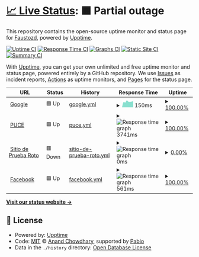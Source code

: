 # [📈 Live Status](https://Faustozd.github.io/Taller2GHA1): <!--live status--> **🟧 Partial outage**

This repository contains the open-source uptime monitor and status page for [Faustozd](https://Faustozd.github.io/Taller2GHA1), powered by [Upptime](https://github.com/upptime/upptime).

[![Uptime CI](https://github.com/Faustozd/Taller2GHA1/workflows/Uptime%20CI/badge.svg)](https://github.com/Faustozd/Taller2GHA1/actions?query=workflow%3A%22Uptime+CI%22)
[![Response Time CI](https://github.com/Faustozd/Taller2GHA1/workflows/Response%20Time%20CI/badge.svg)](https://github.com/Faustozd/Taller2GHA1/actions?query=workflow%3A%22Response+Time+CI%22)
[![Graphs CI](https://github.com/Faustozd/Taller2GHA1/workflows/Graphs%20CI/badge.svg)](https://github.com/Faustozd/Taller2GHA1/actions?query=workflow%3A%22Graphs+CI%22)
[![Static Site CI](https://github.com/Faustozd/Taller2GHA1/workflows/Static%20Site%20CI/badge.svg)](https://github.com/Faustozd/Taller2GHA1/actions?query=workflow%3A%22Static+Site+CI%22)
[![Summary CI](https://github.com/Faustozd/Taller2GHA1/workflows/Summary%20CI/badge.svg)](https://github.com/Faustozd/Taller2GHA1/actions?query=workflow%3A%22Summary+CI%22)

With [Upptime](https://upptime.js.org), you can get your own unlimited and free uptime monitor and status page, powered entirely by a GitHub repository. We use [Issues](https://github.com/Faustozd/Taller2GHA1/issues) as incident reports, [Actions](https://github.com/Faustozd/Taller2GHA1/actions) as uptime monitors, and [Pages](https://Faustozd.github.io/Taller2GHA1) for the status page.

<!--start: status pages-->
<!-- This summary is generated by Upptime (https://github.com/upptime/upptime) -->
<!-- Do not edit this manually, your changes will be overwritten -->
<!-- prettier-ignore -->
| URL | Status | History | Response Time | Uptime |
| --- | ------ | ------- | ------------- | ------ |
| <img alt="" src="https://icons.duckduckgo.com/ip3/www.google.com.ico" height="13"> [Google](https://www.google.com) | 🟩 Up | [google.yml](https://github.com/Faustozd/Taller2GHA2/commits/HEAD/history/google.yml) | <details><summary><img alt="Response time graph" src="./graphs/google/response-time-week.png" height="20"> 150ms</summary><br><a href="https://Faustozd.github.io/Taller2GHA1/history/google"><img alt="Response time 150" src="https://img.shields.io/endpoint?url=https%3A%2F%2Fraw.githubusercontent.com%2FFaustozd%2FTaller2GHA2%2FHEAD%2Fapi%2Fgoogle%2Fresponse-time.json"></a><br><a href="https://Faustozd.github.io/Taller2GHA1/history/google"><img alt="24-hour response time 84" src="https://img.shields.io/endpoint?url=https%3A%2F%2Fraw.githubusercontent.com%2FFaustozd%2FTaller2GHA2%2FHEAD%2Fapi%2Fgoogle%2Fresponse-time-day.json"></a><br><a href="https://Faustozd.github.io/Taller2GHA1/history/google"><img alt="7-day response time 150" src="https://img.shields.io/endpoint?url=https%3A%2F%2Fraw.githubusercontent.com%2FFaustozd%2FTaller2GHA2%2FHEAD%2Fapi%2Fgoogle%2Fresponse-time-week.json"></a><br><a href="https://Faustozd.github.io/Taller2GHA1/history/google"><img alt="30-day response time 150" src="https://img.shields.io/endpoint?url=https%3A%2F%2Fraw.githubusercontent.com%2FFaustozd%2FTaller2GHA2%2FHEAD%2Fapi%2Fgoogle%2Fresponse-time-month.json"></a><br><a href="https://Faustozd.github.io/Taller2GHA1/history/google"><img alt="1-year response time 150" src="https://img.shields.io/endpoint?url=https%3A%2F%2Fraw.githubusercontent.com%2FFaustozd%2FTaller2GHA2%2FHEAD%2Fapi%2Fgoogle%2Fresponse-time-year.json"></a></details> | <details><summary><a href="https://Faustozd.github.io/Taller2GHA1/history/google">100.00%</a></summary><a href="https://Faustozd.github.io/Taller2GHA1/history/google"><img alt="All-time uptime 100.00%" src="https://img.shields.io/endpoint?url=https%3A%2F%2Fraw.githubusercontent.com%2FFaustozd%2FTaller2GHA2%2FHEAD%2Fapi%2Fgoogle%2Fuptime.json"></a><br><a href="https://Faustozd.github.io/Taller2GHA1/history/google"><img alt="24-hour uptime 100.00%" src="https://img.shields.io/endpoint?url=https%3A%2F%2Fraw.githubusercontent.com%2FFaustozd%2FTaller2GHA2%2FHEAD%2Fapi%2Fgoogle%2Fuptime-day.json"></a><br><a href="https://Faustozd.github.io/Taller2GHA1/history/google"><img alt="7-day uptime 100.00%" src="https://img.shields.io/endpoint?url=https%3A%2F%2Fraw.githubusercontent.com%2FFaustozd%2FTaller2GHA2%2FHEAD%2Fapi%2Fgoogle%2Fuptime-week.json"></a><br><a href="https://Faustozd.github.io/Taller2GHA1/history/google"><img alt="30-day uptime 100.00%" src="https://img.shields.io/endpoint?url=https%3A%2F%2Fraw.githubusercontent.com%2FFaustozd%2FTaller2GHA2%2FHEAD%2Fapi%2Fgoogle%2Fuptime-month.json"></a><br><a href="https://Faustozd.github.io/Taller2GHA1/history/google"><img alt="1-year uptime 100.00%" src="https://img.shields.io/endpoint?url=https%3A%2F%2Fraw.githubusercontent.com%2FFaustozd%2FTaller2GHA2%2FHEAD%2Fapi%2Fgoogle%2Fuptime-year.json"></a></details>
| <img alt="" src="https://icons.duckduckgo.com/ip3/www.puce.edu.ec.ico" height="13"> [PUCE](https://www.puce.edu.ec) | 🟩 Up | [puce.yml](https://github.com/Faustozd/Taller2GHA2/commits/HEAD/history/puce.yml) | <details><summary><img alt="Response time graph" src="./graphs/puce/response-time-week.png" height="20"> 3741ms</summary><br><a href="https://Faustozd.github.io/Taller2GHA1/history/puce"><img alt="Response time 3741" src="https://img.shields.io/endpoint?url=https%3A%2F%2Fraw.githubusercontent.com%2FFaustozd%2FTaller2GHA2%2FHEAD%2Fapi%2Fpuce%2Fresponse-time.json"></a><br><a href="https://Faustozd.github.io/Taller2GHA1/history/puce"><img alt="24-hour response time 3999" src="https://img.shields.io/endpoint?url=https%3A%2F%2Fraw.githubusercontent.com%2FFaustozd%2FTaller2GHA2%2FHEAD%2Fapi%2Fpuce%2Fresponse-time-day.json"></a><br><a href="https://Faustozd.github.io/Taller2GHA1/history/puce"><img alt="7-day response time 3741" src="https://img.shields.io/endpoint?url=https%3A%2F%2Fraw.githubusercontent.com%2FFaustozd%2FTaller2GHA2%2FHEAD%2Fapi%2Fpuce%2Fresponse-time-week.json"></a><br><a href="https://Faustozd.github.io/Taller2GHA1/history/puce"><img alt="30-day response time 3741" src="https://img.shields.io/endpoint?url=https%3A%2F%2Fraw.githubusercontent.com%2FFaustozd%2FTaller2GHA2%2FHEAD%2Fapi%2Fpuce%2Fresponse-time-month.json"></a><br><a href="https://Faustozd.github.io/Taller2GHA1/history/puce"><img alt="1-year response time 3741" src="https://img.shields.io/endpoint?url=https%3A%2F%2Fraw.githubusercontent.com%2FFaustozd%2FTaller2GHA2%2FHEAD%2Fapi%2Fpuce%2Fresponse-time-year.json"></a></details> | <details><summary><a href="https://Faustozd.github.io/Taller2GHA1/history/puce">100.00%</a></summary><a href="https://Faustozd.github.io/Taller2GHA1/history/puce"><img alt="All-time uptime 100.00%" src="https://img.shields.io/endpoint?url=https%3A%2F%2Fraw.githubusercontent.com%2FFaustozd%2FTaller2GHA2%2FHEAD%2Fapi%2Fpuce%2Fuptime.json"></a><br><a href="https://Faustozd.github.io/Taller2GHA1/history/puce"><img alt="24-hour uptime 100.00%" src="https://img.shields.io/endpoint?url=https%3A%2F%2Fraw.githubusercontent.com%2FFaustozd%2FTaller2GHA2%2FHEAD%2Fapi%2Fpuce%2Fuptime-day.json"></a><br><a href="https://Faustozd.github.io/Taller2GHA1/history/puce"><img alt="7-day uptime 100.00%" src="https://img.shields.io/endpoint?url=https%3A%2F%2Fraw.githubusercontent.com%2FFaustozd%2FTaller2GHA2%2FHEAD%2Fapi%2Fpuce%2Fuptime-week.json"></a><br><a href="https://Faustozd.github.io/Taller2GHA1/history/puce"><img alt="30-day uptime 100.00%" src="https://img.shields.io/endpoint?url=https%3A%2F%2Fraw.githubusercontent.com%2FFaustozd%2FTaller2GHA2%2FHEAD%2Fapi%2Fpuce%2Fuptime-month.json"></a><br><a href="https://Faustozd.github.io/Taller2GHA1/history/puce"><img alt="1-year uptime 100.00%" src="https://img.shields.io/endpoint?url=https%3A%2F%2Fraw.githubusercontent.com%2FFaustozd%2FTaller2GHA2%2FHEAD%2Fapi%2Fpuce%2Fuptime-year.json"></a></details>
| <img alt="" src="https://icons.duckduckgo.com/ip3/sitio-que-no-existe.abc.ico" height="13"> [Sitio de Prueba Roto](https://sitio-que-no-existe.abc) | 🟥 Down | [sitio-de-prueba-roto.yml](https://github.com/Faustozd/Taller2GHA2/commits/HEAD/history/sitio-de-prueba-roto.yml) | <details><summary><img alt="Response time graph" src="./graphs/sitio-de-prueba-roto/response-time-week.png" height="20"> 0ms</summary><br><a href="https://Faustozd.github.io/Taller2GHA1/history/sitio-de-prueba-roto"><img alt="Response time 0" src="https://img.shields.io/endpoint?url=https%3A%2F%2Fraw.githubusercontent.com%2FFaustozd%2FTaller2GHA2%2FHEAD%2Fapi%2Fsitio-de-prueba-roto%2Fresponse-time.json"></a><br><a href="https://Faustozd.github.io/Taller2GHA1/history/sitio-de-prueba-roto"><img alt="24-hour response time 0" src="https://img.shields.io/endpoint?url=https%3A%2F%2Fraw.githubusercontent.com%2FFaustozd%2FTaller2GHA2%2FHEAD%2Fapi%2Fsitio-de-prueba-roto%2Fresponse-time-day.json"></a><br><a href="https://Faustozd.github.io/Taller2GHA1/history/sitio-de-prueba-roto"><img alt="7-day response time 0" src="https://img.shields.io/endpoint?url=https%3A%2F%2Fraw.githubusercontent.com%2FFaustozd%2FTaller2GHA2%2FHEAD%2Fapi%2Fsitio-de-prueba-roto%2Fresponse-time-week.json"></a><br><a href="https://Faustozd.github.io/Taller2GHA1/history/sitio-de-prueba-roto"><img alt="30-day response time 0" src="https://img.shields.io/endpoint?url=https%3A%2F%2Fraw.githubusercontent.com%2FFaustozd%2FTaller2GHA2%2FHEAD%2Fapi%2Fsitio-de-prueba-roto%2Fresponse-time-month.json"></a><br><a href="https://Faustozd.github.io/Taller2GHA1/history/sitio-de-prueba-roto"><img alt="1-year response time 0" src="https://img.shields.io/endpoint?url=https%3A%2F%2Fraw.githubusercontent.com%2FFaustozd%2FTaller2GHA2%2FHEAD%2Fapi%2Fsitio-de-prueba-roto%2Fresponse-time-year.json"></a></details> | <details><summary><a href="https://Faustozd.github.io/Taller2GHA1/history/sitio-de-prueba-roto">0.00%</a></summary><a href="https://Faustozd.github.io/Taller2GHA1/history/sitio-de-prueba-roto"><img alt="All-time uptime 0.00%" src="https://img.shields.io/endpoint?url=https%3A%2F%2Fraw.githubusercontent.com%2FFaustozd%2FTaller2GHA2%2FHEAD%2Fapi%2Fsitio-de-prueba-roto%2Fuptime.json"></a><br><a href="https://Faustozd.github.io/Taller2GHA1/history/sitio-de-prueba-roto"><img alt="24-hour uptime 0.00%" src="https://img.shields.io/endpoint?url=https%3A%2F%2Fraw.githubusercontent.com%2FFaustozd%2FTaller2GHA2%2FHEAD%2Fapi%2Fsitio-de-prueba-roto%2Fuptime-day.json"></a><br><a href="https://Faustozd.github.io/Taller2GHA1/history/sitio-de-prueba-roto"><img alt="7-day uptime 0.00%" src="https://img.shields.io/endpoint?url=https%3A%2F%2Fraw.githubusercontent.com%2FFaustozd%2FTaller2GHA2%2FHEAD%2Fapi%2Fsitio-de-prueba-roto%2Fuptime-week.json"></a><br><a href="https://Faustozd.github.io/Taller2GHA1/history/sitio-de-prueba-roto"><img alt="30-day uptime 0.00%" src="https://img.shields.io/endpoint?url=https%3A%2F%2Fraw.githubusercontent.com%2FFaustozd%2FTaller2GHA2%2FHEAD%2Fapi%2Fsitio-de-prueba-roto%2Fuptime-month.json"></a><br><a href="https://Faustozd.github.io/Taller2GHA1/history/sitio-de-prueba-roto"><img alt="1-year uptime 0.00%" src="https://img.shields.io/endpoint?url=https%3A%2F%2Fraw.githubusercontent.com%2FFaustozd%2FTaller2GHA2%2FHEAD%2Fapi%2Fsitio-de-prueba-roto%2Fuptime-year.json"></a></details>
| <img alt="" src="https://icons.duckduckgo.com/ip3/facebook.com.ico" height="13"> [Facebook](https://facebook.com) | 🟩 Up | [facebook.yml](https://github.com/Faustozd/Taller2GHA2/commits/HEAD/history/facebook.yml) | <details><summary><img alt="Response time graph" src="./graphs/facebook/response-time-week.png" height="20"> 561ms</summary><br><a href="https://Faustozd.github.io/Taller2GHA1/history/facebook"><img alt="Response time 561" src="https://img.shields.io/endpoint?url=https%3A%2F%2Fraw.githubusercontent.com%2FFaustozd%2FTaller2GHA2%2FHEAD%2Fapi%2Ffacebook%2Fresponse-time.json"></a><br><a href="https://Faustozd.github.io/Taller2GHA1/history/facebook"><img alt="24-hour response time 557" src="https://img.shields.io/endpoint?url=https%3A%2F%2Fraw.githubusercontent.com%2FFaustozd%2FTaller2GHA2%2FHEAD%2Fapi%2Ffacebook%2Fresponse-time-day.json"></a><br><a href="https://Faustozd.github.io/Taller2GHA1/history/facebook"><img alt="7-day response time 561" src="https://img.shields.io/endpoint?url=https%3A%2F%2Fraw.githubusercontent.com%2FFaustozd%2FTaller2GHA2%2FHEAD%2Fapi%2Ffacebook%2Fresponse-time-week.json"></a><br><a href="https://Faustozd.github.io/Taller2GHA1/history/facebook"><img alt="30-day response time 561" src="https://img.shields.io/endpoint?url=https%3A%2F%2Fraw.githubusercontent.com%2FFaustozd%2FTaller2GHA2%2FHEAD%2Fapi%2Ffacebook%2Fresponse-time-month.json"></a><br><a href="https://Faustozd.github.io/Taller2GHA1/history/facebook"><img alt="1-year response time 561" src="https://img.shields.io/endpoint?url=https%3A%2F%2Fraw.githubusercontent.com%2FFaustozd%2FTaller2GHA2%2FHEAD%2Fapi%2Ffacebook%2Fresponse-time-year.json"></a></details> | <details><summary><a href="https://Faustozd.github.io/Taller2GHA1/history/facebook">100.00%</a></summary><a href="https://Faustozd.github.io/Taller2GHA1/history/facebook"><img alt="All-time uptime 100.00%" src="https://img.shields.io/endpoint?url=https%3A%2F%2Fraw.githubusercontent.com%2FFaustozd%2FTaller2GHA2%2FHEAD%2Fapi%2Ffacebook%2Fuptime.json"></a><br><a href="https://Faustozd.github.io/Taller2GHA1/history/facebook"><img alt="24-hour uptime 100.00%" src="https://img.shields.io/endpoint?url=https%3A%2F%2Fraw.githubusercontent.com%2FFaustozd%2FTaller2GHA2%2FHEAD%2Fapi%2Ffacebook%2Fuptime-day.json"></a><br><a href="https://Faustozd.github.io/Taller2GHA1/history/facebook"><img alt="7-day uptime 100.00%" src="https://img.shields.io/endpoint?url=https%3A%2F%2Fraw.githubusercontent.com%2FFaustozd%2FTaller2GHA2%2FHEAD%2Fapi%2Ffacebook%2Fuptime-week.json"></a><br><a href="https://Faustozd.github.io/Taller2GHA1/history/facebook"><img alt="30-day uptime 100.00%" src="https://img.shields.io/endpoint?url=https%3A%2F%2Fraw.githubusercontent.com%2FFaustozd%2FTaller2GHA2%2FHEAD%2Fapi%2Ffacebook%2Fuptime-month.json"></a><br><a href="https://Faustozd.github.io/Taller2GHA1/history/facebook"><img alt="1-year uptime 100.00%" src="https://img.shields.io/endpoint?url=https%3A%2F%2Fraw.githubusercontent.com%2FFaustozd%2FTaller2GHA2%2FHEAD%2Fapi%2Ffacebook%2Fuptime-year.json"></a></details>

<!--end: status pages-->

[**Visit our status website →**](https://Faustozd.github.io/Taller2GHA1)

## 📄 License

- Powered by: [Upptime](https://github.com/upptime/upptime)
- Code: [MIT](./LICENSE) © [Anand Chowdhary](https://anandchowdhary.com), supported by [Pabio](https://pabio.com)
- Data in the `./history` directory: [Open Database License](https://opendatacommons.org/licenses/odbl/1-0/)
